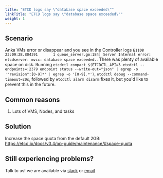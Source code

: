 ```yaml
---
title: "ETCD logs say \"database space exceeded\""
linkTitle: "ETCD logs say \"database space exceeded\""
weight: 1
---
```


## Scenario

Anka VMs error or disappear and you see in the Controller logs `E1108 23:09:28.804391       1 queue_server.go:184] Server Internal error: etcdserver: mvcc: database space exceeded.`. There was plenty of available space on disk. Running `etcdctl compact $(ETCDCTL_API=3 etcdctl --endpoints=:2379 endpoint status --write-out="json" | egrep -o '"revision":[0-9]*' | egrep -o '[0-9].*')`, `etcdctl debug --command-timeout=20s`, followed by `etcdctl alarm disarm` fixes it, but you'd like to prevent this in the future.

## Common reasons

1. Lots of VMS, Nodes, and tasks

## Solution

Increase the space quota from the default 2GB: https://etcd.io/docs/v3.4/op-guide/maintenance/#space-quota

## Still experiencing problems?

Talk to us! we are available via [slack](https://slack.veertu.com/) or [email](mailto:support@veertu.com)

